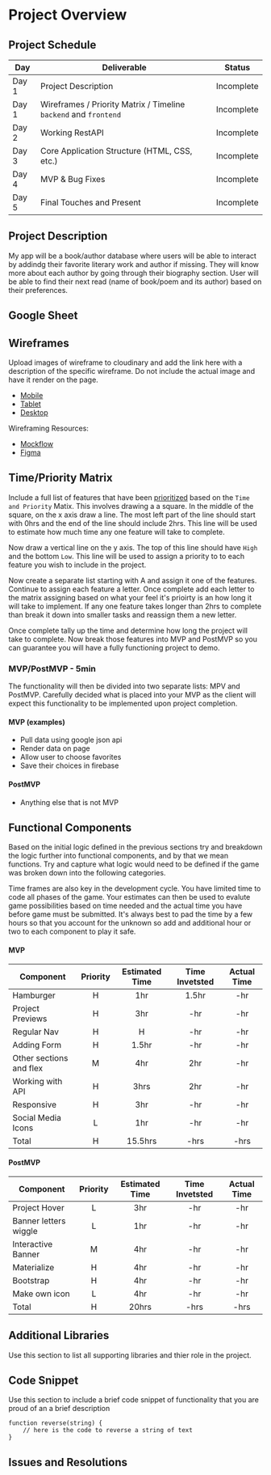 # Project Overview

## Project Schedule

|  Day | Deliverable | Status
|---|---| ---|
|Day 1| Project Description | Incomplete
|Day 1| Wireframes / Priority Matrix / Timeline `backend` and `frontend`| Incomplete
|Day 2| Working RestAPI | Incomplete
|Day 3| Core Application Structure (HTML, CSS, etc.) | Incomplete
|Day 4| MVP & Bug Fixes | Incomplete
|Day 5| Final Touches and Present | Incomplete

## Project Description

My app will be a book/author database where users will be able to interact by addindg their favorite literary work and author if missing. They will know more about each author by going through their biography section. User will be able to find their next read (name of book/poem and its author) based on their preferences.

## Google Sheet


## Wireframes

Upload images of wireframe to cloudinary and add the link here with a description of the specific wireframe. Do not include the actual image and have it render on the page.  

- [Mobile](https://git.generalassemb.ly/SEIR-629/project-1-portfolio/blob/master/readme-assets/mobile.png)
- [Tablet](https://git.generalassemb.ly/SEIR-629/project-1-portfolio/blob/master/readme-assets/nav-highlight.gif)
- [Desktop](https://git.generalassemb.ly/SEIR-629/project-1-portfolio/blob/master/readme-assets/desktop.png)

Wireframing Resources:

- [Mockflow](https://mockflow.com/app/#Wireframe)
- [Figma](https://www.figma.com/)


## Time/Priority Matrix 

Include a full list of features that have been [prioritized](https://res.cloudinary.com/doaftkgbv/image/upload/v1583773146/ValueVSComplexity_u2inhx.png) based on the `Time and Priority` Matix.  This involves drawing a a square.  In the middle of the square, on the x axis draw a line.  The most left part of the line should start with 0hrs and the end of the line should include 2hrs.  This line will be used to estimate how much time any one feature will take to complete. 

Now draw a vertical line on the y axis.  The top of this line should have `High` and the bottom `Low`.  This line will be used to assign a priority to to each feature you wish to include in the project.  

Now create a separate list starting with A and assign it one of the features.  Continue to assign each feature a letter.  Once complete add each letter to the matrix assigning based on what your feel it's prioirty is an how long it will take to implement. If any one feature takes longer than 2hrs to complete than break it down into smaller tasks and reassign them a new letter. 

Once complete tally up the time and determine how long the project will take to complete. Now break those features into MVP and PostMVP so you can guarantee you will have a fully functioning project to demo. 

### MVP/PostMVP - 5min

The functionality will then be divided into two separate lists: MPV and PostMVP.  Carefully decided what is placed into your MVP as the client will expect this functionality to be implemented upon project completion.  

#### MVP (examples)

- Pull data using google json api
- Render data on page 
- Allow user to choose favorites 
- Save their choices in firebase

#### PostMVP 

- Anything else that is not MVP

## Functional Components

Based on the initial logic defined in the previous sections try and breakdown the logic further into functional components, and by that we mean functions.  Try and capture what logic would need to be defined if the game was broken down into the following categories.

Time frames are also key in the development cycle.  You have limited time to code all phases of the game.  Your estimates can then be used to evalute game possibilities based on time needed and the actual time you have before game must be submitted. It's always best to pad the time by a few hours so that you account for the unknown so add and additional hour or two to each component to play it safe.

#### MVP
| Component | Priority | Estimated Time | Time Invetsted | Actual Time |
| --- | :---: |  :---: | :---: | :---: |
| Hamburger | H | 1hr | 1.5hr | -hr|
| Project Previews | H | 3hr | -hr | -hr|
| Regular Nav | H | H | -hr | -hr|
| Adding Form | H | 1.5hr| -hr | -hr |
| Other sections and flex| M | 4hr | 2hr | -hr|
| Working with API | H | 3hrs| 2hr | -hr |
| Responsive | H | 3hr | -hr | -hr|
| Social Media Icons | L | 1hr | -hr | -hr|
| Total | H | 15.5hrs| -hrs | -hrs |

#### PostMVP
| Component | Priority | Estimated Time | Time Invetsted | Actual Time |
| --- | :---: |  :---: | :---: | :---: |
| Project Hover | L | 3hr | -hr | -hr|
| Banner letters wiggle | L | 1hr | -hr | -hr|
| Interactive Banner | M | 4hr | -hr | -hr|
| Materialize | H | 4hr | -hr | -hr|
| Bootstrap | H | 4hr | -hr | -hr|
| Make own icon | L | 4hr | -hr | -hr|
| Total | H | 20hrs| -hrs | -hrs |

## Additional Libraries
 Use this section to list all supporting libraries and thier role in the project. 

## Code Snippet

Use this section to include a brief code snippet of functionality that you are proud of an a brief description  

```
function reverse(string) {
	// here is the code to reverse a string of text
}
```

## Issues and Resolutions
